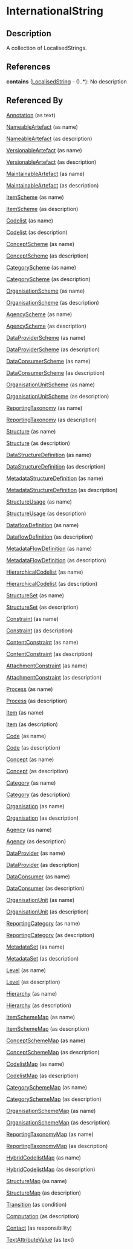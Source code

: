 
# InternationalString





## Description

A collection of LocalisedStrings.




## References

**contains** ([LocalisedString](LocalisedString.md) - 0..*): No description



## Referenced By

[Annotation](Annotation.md) (as text)

[NameableArtefact](NameableArtefact.md) (as name)

[NameableArtefact](NameableArtefact.md) (as description)

[VersionableArtefact](VersionableArtefact.md) (as name)

[VersionableArtefact](VersionableArtefact.md) (as description)

[MaintainableArtefact](MaintainableArtefact.md) (as name)

[MaintainableArtefact](MaintainableArtefact.md) (as description)

[ItemScheme](ItemScheme.md) (as name)

[ItemScheme](ItemScheme.md) (as description)

[Codelist](../Codelists/Codelist.md) (as name)

[Codelist](../Codelists/Codelist.md) (as description)

[ConceptScheme](../ConceptSchemes/ConceptScheme.md) (as name)

[ConceptScheme](../ConceptSchemes/ConceptScheme.md) (as description)

[CategoryScheme](../CategorySchemes/CategoryScheme.md) (as name)

[CategoryScheme](../CategorySchemes/CategoryScheme.md) (as description)

[OrganisationScheme](../OrganisationSchemes/OrganisationScheme.md) (as name)

[OrganisationScheme](../OrganisationSchemes/OrganisationScheme.md) (as description)

[AgencyScheme](../OrganisationSchemes/AgencyScheme.md) (as name)

[AgencyScheme](../OrganisationSchemes/AgencyScheme.md) (as description)

[DataProviderScheme](../OrganisationSchemes/DataProviderScheme.md) (as name)

[DataProviderScheme](../OrganisationSchemes/DataProviderScheme.md) (as description)

[DataConsumerScheme](../OrganisationSchemes/DataConsumerScheme.md) (as name)

[DataConsumerScheme](../OrganisationSchemes/DataConsumerScheme.md) (as description)

[OrganisationUnitScheme](../OrganisationSchemes/OrganisationUnitScheme.md) (as name)

[OrganisationUnitScheme](../OrganisationSchemes/OrganisationUnitScheme.md) (as description)

[ReportingTaxonomy](../ReportingTaxonomies/ReportingTaxonomy.md) (as name)

[ReportingTaxonomy](../ReportingTaxonomies/ReportingTaxonomy.md) (as description)

[Structure](Structure.md) (as name)

[Structure](Structure.md) (as description)

[DataStructureDefinition](../DataStructureDefinitions/DataStructureDefinition.md) (as name)

[DataStructureDefinition](../DataStructureDefinitions/DataStructureDefinition.md) (as description)

[MetadataStructureDefinition](../MetadataStructureDefinitions/MetadataStructureDefinition.md) (as name)

[MetadataStructureDefinition](../MetadataStructureDefinitions/MetadataStructureDefinition.md) (as description)

[StructureUsage](StructureUsage.md) (as name)

[StructureUsage](StructureUsage.md) (as description)

[DataflowDefinition](../DataStructureDefinitions/DataflowDefinition.md) (as name)

[DataflowDefinition](../DataStructureDefinitions/DataflowDefinition.md) (as description)

[MetadataFlowDefinition](../MetadataStructureDefinitions/MetadataFlowDefinition.md) (as name)

[MetadataFlowDefinition](../MetadataStructureDefinitions/MetadataFlowDefinition.md) (as description)

[HierarchicalCodelist](../HierarchicalCodelists/HierarchicalCodelist.md) (as name)

[HierarchicalCodelist](../HierarchicalCodelists/HierarchicalCodelist.md) (as description)

[StructureSet](../StructureMaps/StructureSet.md) (as name)

[StructureSet](../StructureMaps/StructureSet.md) (as description)

[Constraint](../Constraints/Constraint.md) (as name)

[Constraint](../Constraints/Constraint.md) (as description)

[ContentConstraint](../Constraints/ContentConstraint.md) (as name)

[ContentConstraint](../Constraints/ContentConstraint.md) (as description)

[AttachmentConstraint](../Constraints/AttachmentConstraint.md) (as name)

[AttachmentConstraint](../Constraints/AttachmentConstraint.md) (as description)

[Process](../Process/Process.md) (as name)

[Process](../Process/Process.md) (as description)

[Item](Item.md) (as name)

[Item](Item.md) (as description)

[Code](../Codelists/Code.md) (as name)

[Code](../Codelists/Code.md) (as description)

[Concept](../ConceptSchemes/Concept.md) (as name)

[Concept](../ConceptSchemes/Concept.md) (as description)

[Category](../CategorySchemes/Category.md) (as name)

[Category](../CategorySchemes/Category.md) (as description)

[Organisation](../OrganisationSchemes/Organisation.md) (as name)

[Organisation](../OrganisationSchemes/Organisation.md) (as description)

[Agency](../OrganisationSchemes/Agency.md) (as name)

[Agency](../OrganisationSchemes/Agency.md) (as description)

[DataProvider](../OrganisationSchemes/DataProvider.md) (as name)

[DataProvider](../OrganisationSchemes/DataProvider.md) (as description)

[DataConsumer](../OrganisationSchemes/DataConsumer.md) (as name)

[DataConsumer](../OrganisationSchemes/DataConsumer.md) (as description)

[OrganisationUnit](../OrganisationSchemes/OrganisationUnit.md) (as name)

[OrganisationUnit](../OrganisationSchemes/OrganisationUnit.md) (as description)

[ReportingCategory](../ReportingTaxonomies/ReportingCategory.md) (as name)

[ReportingCategory](../ReportingTaxonomies/ReportingCategory.md) (as description)

[MetadataSet](../MetadataStructureDefinitions/MetadataSet.md) (as name)

[MetadataSet](../MetadataStructureDefinitions/MetadataSet.md) (as description)

[Level](../HierarchicalCodelists/Level.md) (as name)

[Level](../HierarchicalCodelists/Level.md) (as description)

[Hierarchy](../HierarchicalCodelists/Hierarchy.md) (as name)

[Hierarchy](../HierarchicalCodelists/Hierarchy.md) (as description)

[ItemSchemeMap](../ItemSchemeMaps/ItemSchemeMap.md) (as name)

[ItemSchemeMap](../ItemSchemeMaps/ItemSchemeMap.md) (as description)

[ConceptSchemeMap](../ItemSchemeMaps/ConceptSchemeMap.md) (as name)

[ConceptSchemeMap](../ItemSchemeMaps/ConceptSchemeMap.md) (as description)

[CodelistMap](../ItemSchemeMaps/CodelistMap.md) (as name)

[CodelistMap](../ItemSchemeMaps/CodelistMap.md) (as description)

[CategorySchemeMap](../ItemSchemeMaps/CategorySchemeMap.md) (as name)

[CategorySchemeMap](../ItemSchemeMaps/CategorySchemeMap.md) (as description)

[OrganisationSchemeMap](../ItemSchemeMaps/OrganisationSchemeMap.md) (as name)

[OrganisationSchemeMap](../ItemSchemeMaps/OrganisationSchemeMap.md) (as description)

[ReportingTaxonomyMap](../ItemSchemeMaps/ReportingTaxonomyMap.md) (as name)

[ReportingTaxonomyMap](../ItemSchemeMaps/ReportingTaxonomyMap.md) (as description)

[HybridCodelistMap](../HybridCodelistMap/HybridCodelistMap.md) (as name)

[HybridCodelistMap](../HybridCodelistMap/HybridCodelistMap.md) (as description)

[StructureMap](../StructureMaps/StructureMap.md) (as name)

[StructureMap](../StructureMaps/StructureMap.md) (as description)

[Transition](../Process/Transition.md) (as condition)

[Computation](../Process/Computation.md) (as description)

[Contact](../OrganisationSchemes/Contact.md) (as responsibility)

[TextAttributeValue](../MetadataStructureDefinitions/TextAttributeValue.md) (as text)


